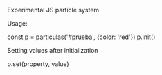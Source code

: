 Experimental JS particle system

Usage:

const p = particulas('#prueba', {color: 'red'})
p.init()

Setting values after initialization

p.set(property, value)